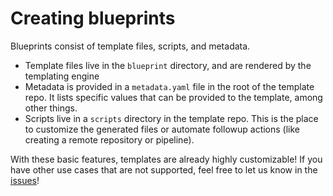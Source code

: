 # Creating blueprints

Blueprints consist of template files, scripts, and metadata.

* Template files live in the `blueprint` directory, and are rendered by the templating engine
* Metadata is provided in a `metadata.yaml` file in the root of the template repo. It lists specific values that can be provided to the template, among other things.
* Scripts live in a `scripts` directory in the template repo. This is the place to customize the generated files or automate followup actions (like creating a remote repository or pipeline).

With these basic features, templates are already highly customizable! If you
have other use cases that are not supported, feel free to let us know in the
[issues](https://github.com/jamf/rendr/issues)!
